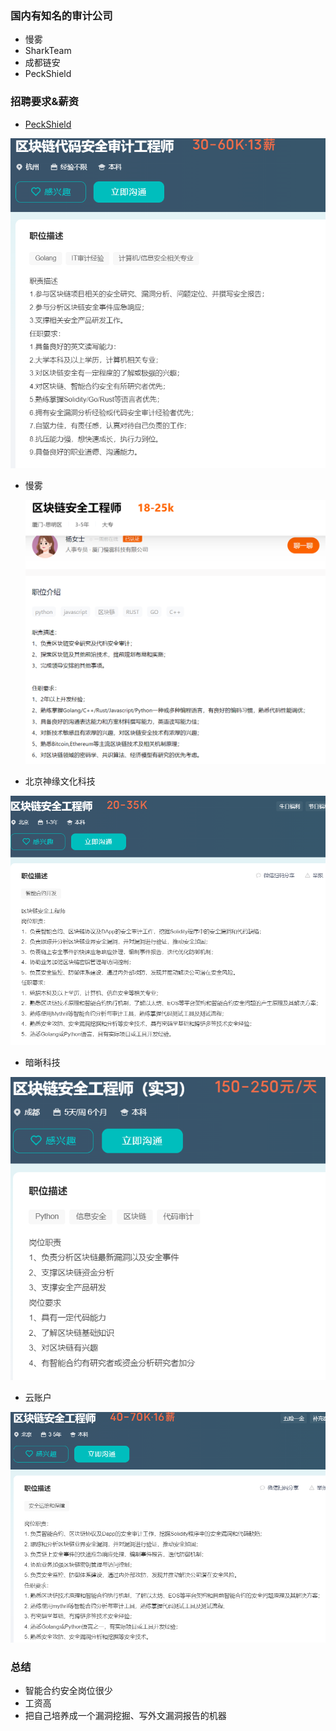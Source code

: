 ### 国内有知名的审计公司

- 慢雾
- SharkTeam
- 成都链安
- PeckShield

### 招聘要求&薪资

- [PeckShield](https://www.zhipin.com/gongsi/job/0818f51cc19e6a831XR709y8GQ~~.html)

![image-20230725194647150](https://raw.githubusercontent.com/m1crofan/image/main/image-20230725194647150.png)

- 慢雾

  ![image-20230725200131538](https://raw.githubusercontent.com/m1crofan/image/main/image-20230725200131538.png)

- 北京神缘文化科技

![image-20230725195006247](https://raw.githubusercontent.com/m1crofan/image/main/image-20230725195006247.png)

- 暗晰科技

![image-20230725195138556](https://raw.githubusercontent.com/m1crofan/image/main/image-20230725195138556.png)

- 云账户

![image-20230725195231920](https://raw.githubusercontent.com/m1crofan/image/main/image-20230725195231920.png)

### 总结

- 智能合约安全岗位很少
- 工资高
- 把自己培养成一个漏洞挖掘、写外文漏洞报告的机器